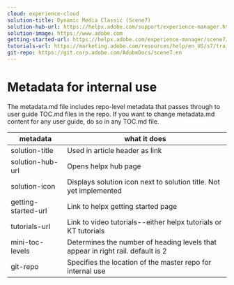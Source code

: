```yaml
---
cloud: experience-cloud
solution-title: Dynamic Media Classic (Scene7)
solution-hub-url: https://helpx.adobe.com/support/experience-manager.html
solution-image: https://www.adobe.com
getting-started-url: https://helpx.adobe.com/experience-manager/scene7/topics/getting-started.html
tutorials-url: https://marketing.adobe.com/resources/help/en_US/s7/training-videos/
git-repo: https://git.corp.adobe.com/AdobeDocs/scene7.en
---
```


# Metadata for internal use

The metadata.md file includes repo-level metadata that passes through to user guide TOC.md files in the repo. If you want to change metadata.md content for any user guide, do so in any TOC.md file.

| metadata | what it does |
|--- |--- |
| solution-title | Used in article header as link |
| solution-hub-url | Opens helpx hub page |
| solution-icon | Displays solution icon next to solution title. Not yet implemented |
| getting-started-url | Link to helpx getting started page |
| tutorials-url | Link to video tutorials--either helpx tutorials or KT tutorials |
| mini-toc-levels | Determines the number of heading levels that appear in right rail. default is 2 |
| git-repo | Specifies the location of the master repo for internal use |
